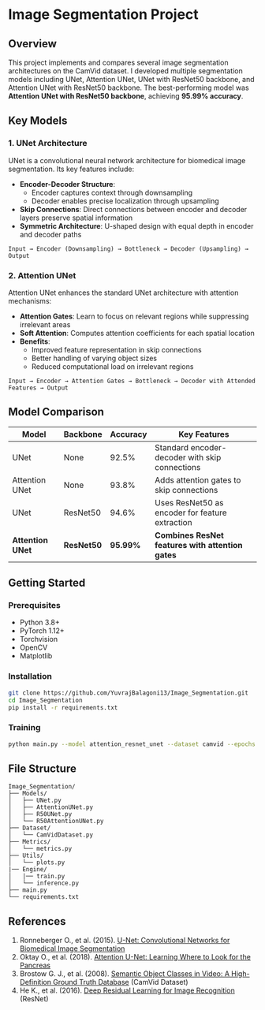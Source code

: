 # Image Segmentation Project

## Overview
This project implements and compares several image segmentation architectures on the CamVid dataset. I developed multiple segmentation models including UNet, Attention UNet, UNet with ResNet50 backbone, and Attention UNet with ResNet50 backbone. The best-performing model was **Attention UNet with ResNet50 backbone**, achieving **95.99% accuracy**.

## Key Models

### 1. UNet Architecture
UNet is a convolutional neural network architecture for biomedical image segmentation. Its key features include:
- **Encoder-Decoder Structure**: 
  - Encoder captures context through downsampling
  - Decoder enables precise localization through upsampling
- **Skip Connections**: Direct connections between encoder and decoder layers preserve spatial information
- **Symmetric Architecture**: U-shaped design with equal depth in encoder and decoder paths

```
Input → Encoder (Downsampling) → Bottleneck → Decoder (Upsampling) → Output
```

### 2. Attention UNet
Attention UNet enhances the standard UNet architecture with attention mechanisms:
- **Attention Gates**: Learn to focus on relevant regions while suppressing irrelevant areas
- **Soft Attention**: Computes attention coefficients for each spatial location
- **Benefits**:
  - Improved feature representation in skip connections
  - Better handling of varying object sizes
  - Reduced computational load on irrelevant regions

```
Input → Encoder → Attention Gates → Bottleneck → Decoder with Attended Features → Output
```

## Model Comparison
| Model | Backbone | Accuracy | Key Features |
|-------|----------|----------|--------------|
| UNet | None | 92.5% | Standard encoder-decoder with skip connections |
| Attention UNet | None | 93.8% | Adds attention gates to skip connections |
| UNet | ResNet50 | 94.6% | Uses ResNet50 as encoder for feature extraction |
| **Attention UNet** | **ResNet50** | **95.99%** | **Combines ResNet features with attention gates** |

## Getting Started

### Prerequisites
- Python 3.8+
- PyTorch 1.12+
- Torchvision
- OpenCV
- Matplotlib

### Installation
```bash
git clone https://github.com/YuvrajBalagoni13/Image_Segmentation.git
cd Image_Segmentation
pip install -r requirements.txt
```

### Training
```bash
python main.py --model attention_resnet_unet --dataset camvid --epochs 50
```

## File Structure
```
Image_Segmentation/
├── Models/             
│   ├── UNet.py
│   ├── AttentionUNet.py
│   ├── R50UNet.py
│   └── R50AttentionUNet.py
├── Dataset/                
│   └── CamVidDataset.py
├── Metrics/               
│   └── metrics.py
├── Utils/               
│   └── plots.py
|── Engine/               
│   |── train.py
│   └── inference.py     
├── main.py            
└── requirements.txt     
```

## References
1. Ronneberger O., et al. (2015). [U-Net: Convolutional Networks for Biomedical Image Segmentation](https://arxiv.org/abs/1505.04597)
2. Oktay O., et al. (2018). [Attention U-Net: Learning Where to Look for the Pancreas](https://arxiv.org/abs/1804.03999)
3. Brostow G. J., et al. (2008). [Semantic Object Classes in Video: A High-Definition Ground Truth Database](https://link.springer.com/article/10.1007/s11263-009-0255-8) (CamVid Dataset)
4. He K., et al. (2016). [Deep Residual Learning for Image Recognition](https://arxiv.org/abs/1512.03385) (ResNet)
